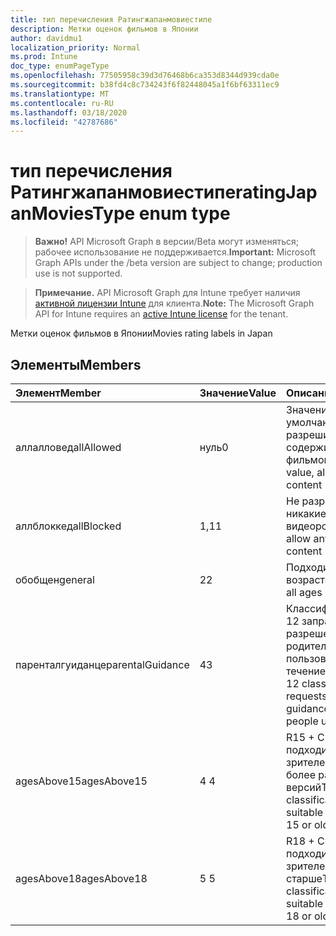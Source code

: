 ```yaml
---
title: тип перечисления Ратингжапанмовиестипе
description: Метки оценок фильмов в Японии
author: davidmu1
localization_priority: Normal
ms.prod: Intune
doc_type: enumPageType
ms.openlocfilehash: 77505958c39d3d76468b6ca353d8344d939cda0e
ms.sourcegitcommit: b38fd4c8c734243f6f82448045a1f6bf63311ec9
ms.translationtype: MT
ms.contentlocale: ru-RU
ms.lasthandoff: 03/18/2020
ms.locfileid: "42787686"
---
```

# <a name="ratingjapanmoviestype-enum-type"></a><span data-ttu-id="e81af-103">тип перечисления Ратингжапанмовиестипе</span><span class="sxs-lookup"><span data-stu-id="e81af-103">ratingJapanMoviesType enum type</span></span>

> <span data-ttu-id="e81af-104">**Важно!** API Microsoft Graph в версии/Beta могут изменяться; рабочее использование не поддерживается.</span><span class="sxs-lookup"><span data-stu-id="e81af-104">**Important:** Microsoft Graph APIs under the /beta version are subject to change; production use is not supported.</span></span>

> <span data-ttu-id="e81af-105">**Примечание.** API Microsoft Graph для Intune требует наличия [активной лицензии Intune](https://go.microsoft.com/fwlink/?linkid=839381) для клиента.</span><span class="sxs-lookup"><span data-stu-id="e81af-105">**Note:** The Microsoft Graph API for Intune requires an [active Intune license](https://go.microsoft.com/fwlink/?linkid=839381) for the tenant.</span></span>

<span data-ttu-id="e81af-106">Метки оценок фильмов в Японии</span><span class="sxs-lookup"><span data-stu-id="e81af-106">Movies rating labels in Japan</span></span>

## <a name="members"></a><span data-ttu-id="e81af-107">Элементы</span><span class="sxs-lookup"><span data-stu-id="e81af-107">Members</span></span>
|<span data-ttu-id="e81af-108">Элемент</span><span class="sxs-lookup"><span data-stu-id="e81af-108">Member</span></span>|<span data-ttu-id="e81af-109">Значение</span><span class="sxs-lookup"><span data-stu-id="e81af-109">Value</span></span>|<span data-ttu-id="e81af-110">Описание</span><span class="sxs-lookup"><span data-stu-id="e81af-110">Description</span></span>|
|:---|:---|:---|
|<span data-ttu-id="e81af-111">аллалловед</span><span class="sxs-lookup"><span data-stu-id="e81af-111">allAllowed</span></span>|<span data-ttu-id="e81af-112">нуль</span><span class="sxs-lookup"><span data-stu-id="e81af-112">0</span></span>|<span data-ttu-id="e81af-113">Значение по умолчанию, разрешить все содержимое фильмов</span><span class="sxs-lookup"><span data-stu-id="e81af-113">Default value, allow all movies content</span></span>|
|<span data-ttu-id="e81af-114">аллблоккед</span><span class="sxs-lookup"><span data-stu-id="e81af-114">allBlocked</span></span>|<span data-ttu-id="e81af-115">1,1</span><span class="sxs-lookup"><span data-stu-id="e81af-115">1</span></span>|<span data-ttu-id="e81af-116">Не разрешать никакие видеоролики</span><span class="sxs-lookup"><span data-stu-id="e81af-116">Do not allow any movies content</span></span>|
|<span data-ttu-id="e81af-117">обобщен</span><span class="sxs-lookup"><span data-stu-id="e81af-117">general</span></span>|<span data-ttu-id="e81af-118">2</span><span class="sxs-lookup"><span data-stu-id="e81af-118">2</span></span>|<span data-ttu-id="e81af-119">Подходит для всех возраста</span><span class="sxs-lookup"><span data-stu-id="e81af-119">Suitable for all ages</span></span>|
|<span data-ttu-id="e81af-120">паренталгуиданце</span><span class="sxs-lookup"><span data-stu-id="e81af-120">parentalGuidance</span></span>|<span data-ttu-id="e81af-121">4</span><span class="sxs-lookup"><span data-stu-id="e81af-121">3</span></span>|<span data-ttu-id="e81af-122">Классификация стр – 12 запрашивает разрешения родителей для пользователей в течение 12</span><span class="sxs-lookup"><span data-stu-id="e81af-122">The PG-12 classification requests parental guidance for young people under 12</span></span>|
|<span data-ttu-id="e81af-123">agesAbove15</span><span class="sxs-lookup"><span data-stu-id="e81af-123">agesAbove15</span></span>|<span data-ttu-id="e81af-124">4 </span><span class="sxs-lookup"><span data-stu-id="e81af-124">4</span></span>|<span data-ttu-id="e81af-125">R15 + Classification подходит для зрителей от 15 или более ранних версий</span><span class="sxs-lookup"><span data-stu-id="e81af-125">The R15+ classification is suitable for viewers of 15 or older</span></span>|
|<span data-ttu-id="e81af-126">agesAbove18</span><span class="sxs-lookup"><span data-stu-id="e81af-126">agesAbove18</span></span>|<span data-ttu-id="e81af-127">5 </span><span class="sxs-lookup"><span data-stu-id="e81af-127">5</span></span>|<span data-ttu-id="e81af-128">R18 + Classification подходит для зрителей от 18 лет и старше</span><span class="sxs-lookup"><span data-stu-id="e81af-128">The R18+ classification is suitable for viewers of 18 or older</span></span>|



